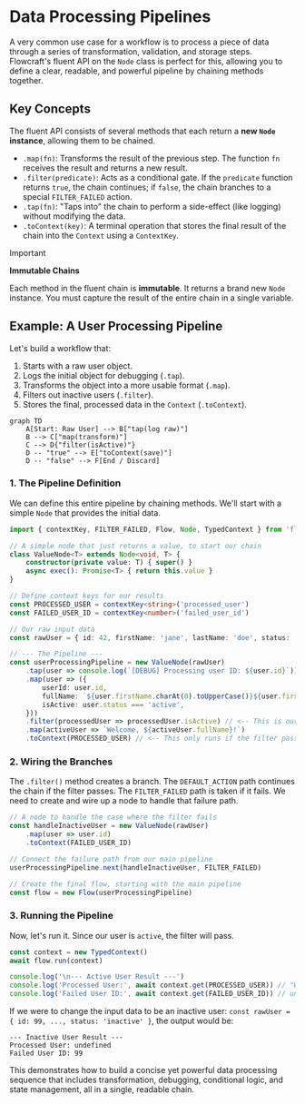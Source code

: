 # Data Processing Pipelines

A very common use case for a workflow is to process a piece of data through a series of transformation, validation, and storage steps. Flowcraft's fluent API on the `Node` class is perfect for this, allowing you to define a clear, readable, and powerful pipeline by chaining methods together.

## Key Concepts

The fluent API consists of several methods that each return a **new `Node` instance**, allowing them to be chained.

-   `.map(fn)`: Transforms the result of the previous step. The function `fn` receives the result and returns a new result.
-   `.filter(predicate)`: Acts as a conditional gate. If the `predicate` function returns `true`, the chain continues; if `false`, the chain branches to a special `FILTER_FAILED` action.
-   `.tap(fn)`: "Taps into" the chain to perform a side-effect (like logging) without modifying the data.
-   `.toContext(key)`: A terminal operation that stores the final result of the chain into the `Context` using a `ContextKey`.

> [!IMPORTANT]
> **Immutable Chains**
>
> Each method in the fluent chain is **immutable**. It returns a brand new `Node` instance. You must capture the result of the entire chain in a single variable.

## Example: A User Processing Pipeline

Let's build a workflow that:

1.  Starts with a raw user object.
2.  Logs the initial object for debugging (`.tap`).
3.  Transforms the object into a more usable format (`.map`).
4.  Filters out inactive users (`.filter`).
5.  Stores the final, processed data in the `Context` (`.toContext`).

```mermaid
graph TD
    A[Start: Raw User] --> B["tap(log raw)"]
    B --> C["map(transform)"]
    C --> D{"filter(isActive)"}
    D -- "true" --> E["toContext(save)"]
    D -- "false" --> F[End / Discard]
```

### 1. The Pipeline Definition

We can define this entire pipeline by chaining methods. We'll start with a simple `Node` that provides the initial data.

```typescript
import { contextKey, FILTER_FAILED, Flow, Node, TypedContext } from 'flowcraft'

// A simple node that just returns a value, to start our chain
class ValueNode<T> extends Node<void, T> {
	constructor(private value: T) { super() }
	async exec(): Promise<T> { return this.value }
}

// Define context keys for our results
const PROCESSED_USER = contextKey<string>('processed_user')
const FAILED_USER_ID = contextKey<number>('failed_user_id')

// Our raw input data
const rawUser = { id: 42, firstName: 'jane', lastName: 'doe', status: 'active' }

// --- The Pipeline ---
const userProcessingPipeline = new ValueNode(rawUser)
	.tap(user => console.log(`[DEBUG] Processing user ID: ${user.id}`))
	.map(user => ({
		userId: user.id,
		fullName: `${user.firstName.charAt(0).toUpperCase()}${user.firstName.slice(1)} ${user.lastName.toUpperCase()}`,
		isActive: user.status === 'active',
	}))
	.filter(processedUser => processedUser.isActive) // <-- This is our conditional gate
	.map(activeUser => `Welcome, ${activeUser.fullName}!`)
	.toContext(PROCESSED_USER) // <-- This only runs if the filter passes
```

### 2. Wiring the Branches

The `.filter()` method creates a branch. The `DEFAULT_ACTION` path continues the chain if the filter passes. The `FILTER_FAILED` path is taken if it fails. We need to create and wire up a node to handle that failure path.

```typescript
// A node to handle the case where the filter fails
const handleInactiveUser = new ValueNode(rawUser)
	.map(user => user.id)
	.toContext(FAILED_USER_ID)

// Connect the failure path from our main pipeline
userProcessingPipeline.next(handleInactiveUser, FILTER_FAILED)

// Create the final flow, starting with the main pipeline
const flow = new Flow(userProcessingPipeline)
```

### 3. Running the Pipeline

Now, let's run it. Since our user is `active`, the filter will pass.

```typescript
const context = new TypedContext()
await flow.run(context)

console.log('\n--- Active User Result ---')
console.log('Processed User:', await context.get(PROCESSED_USER)) // "Welcome, Jane DOE!"
console.log('Failed User ID:', await context.get(FAILED_USER_ID)) // undefined
```

If we were to change the input data to be an inactive user:
`const rawUser = { id: 99, ..., status: 'inactive' }`, the output would be:

```
--- Inactive User Result ---
Processed User: undefined
Failed User ID: 99
```

This demonstrates how to build a concise yet powerful data processing sequence that includes transformation, debugging, conditional logic, and state management, all in a single, readable chain.
